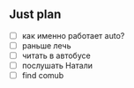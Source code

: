## Just plan
- [ ] как именно работает auto?
- [ ] раньше лечь
- [ ] читать в автобусе
- [ ] послушать Натали 
- [ ] find comub
